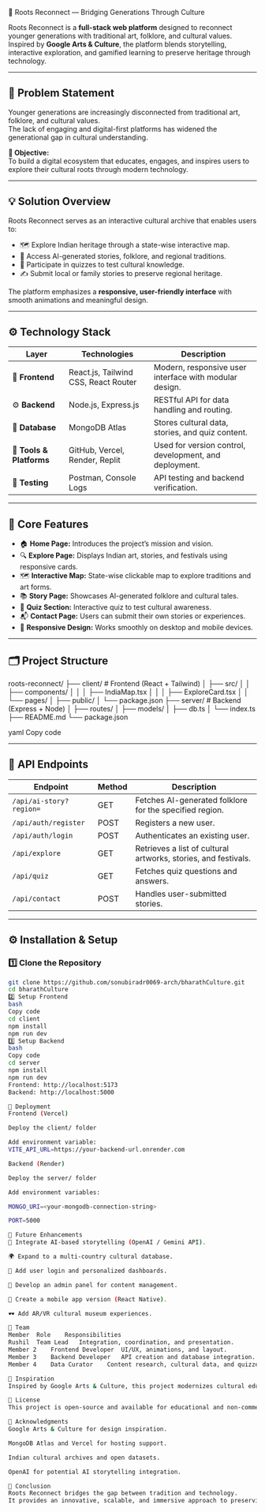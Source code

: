  🌿 Roots Reconnect — Bridging Generations Through Culture

Roots Reconnect is a **full-stack web platform** designed to reconnect younger generations with traditional art, folklore, and cultural values.  
Inspired by **Google Arts & Culture**, the platform blends storytelling, interactive exploration, and gamified learning to preserve heritage through technology.

---

## 🧩 Problem Statement

Younger generations are increasingly disconnected from traditional art, folklore, and cultural values.  
The lack of engaging and digital-first platforms has widened the generational gap in cultural understanding.

**🎯 Objective:**  
To build a digital ecosystem that educates, engages, and inspires users to explore their cultural roots through modern technology.

---

## 💡 Solution Overview

Roots Reconnect serves as an interactive cultural archive that enables users to:

- 🗺️ Explore Indian heritage through a state-wise interactive map.  
- 📖 Access AI-generated stories, folklore, and regional traditions.  
- 🧠 Participate in quizzes to test cultural knowledge.  
- ✍️ Submit local or family stories to preserve regional heritage.  

The platform emphasizes a **responsive, user-friendly interface** with smooth animations and meaningful design.

---

## ⚙️ Technology Stack

| Layer | Technologies | Description |
|--------|---------------|-------------|
| 🎨 **Frontend** | React.js, Tailwind CSS, React Router | Modern, responsive user interface with modular design. |
| ⚙️ **Backend** | Node.js, Express.js | RESTful API for data handling and routing. |
| 💾 **Database** | MongoDB Atlas | Stores cultural data, stories, and quiz content. |
| 🧰 **Tools & Platforms** | GitHub, Vercel, Render, Replit | Used for version control, development, and deployment. |
| 🧪 **Testing** | Postman, Console Logs | API testing and backend verification. |

---

## 🌟 Core Features

- 🏠 **Home Page:** Introduces the project’s mission and vision.  
- 🔍 **Explore Page:** Displays Indian art, stories, and festivals using responsive cards.  
- 🗺️ **Interactive Map:** State-wise clickable map to explore traditions and art forms.  
- 📚 **Story Page:** Showcases AI-generated folklore and cultural tales.  
- 🧩 **Quiz Section:** Interactive quiz to test cultural awareness.  
- 📬 **Contact Page:** Users can submit their own stories or experiences.  
- 📱 **Responsive Design:** Works smoothly on desktop and mobile devices.

---

## 🗂️ Project Structure

roots-reconnect/
├── client/ # Frontend (React + Tailwind)
│ ├── src/
│ │ ├── components/
│ │ │ ├── IndiaMap.tsx
│ │ │ ├── ExploreCard.tsx
│ │ └── pages/
│ ├── public/
│ └── package.json
├── server/ # Backend (Express + Node)
│ ├── routes/
│ ├── models/
│ ├── db.ts
│ └── index.ts
├── README.md
└── package.json

yaml
Copy code

---

## 🔗 API Endpoints

| Endpoint | Method | Description |
|-----------|---------|-------------|
| `/api/ai-story?region=` | GET | Fetches AI-generated folklore for the specified region. |
| `/api/auth/register` | POST | Registers a new user. |
| `/api/auth/login` | POST | Authenticates an existing user. |
| `/api/explore` | GET | Retrieves a list of cultural artworks, stories, and festivals. |
| `/api/quiz` | GET | Fetches quiz questions and answers. |
| `/api/contact` | POST | Handles user-submitted stories. |

---

## ⚙️ Installation & Setup

### 1️⃣ Clone the Repository
```bash
git clone https://github.com/sonubiradr0069-arch/bharathCulture.git
cd bharathCulture
2️⃣ Setup Frontend
bash
Copy code
cd client
npm install
npm run dev
3️⃣ Setup Backend
bash
Copy code
cd server
npm install
npm run dev
Frontend: http://localhost:5173
Backend: http://localhost:5000

🚀 Deployment
Frontend (Vercel)

Deploy the client/ folder

Add environment variable:
VITE_API_URL=https://your-backend-url.onrender.com

Backend (Render)

Deploy the server/ folder

Add environment variables:

MONGO_URI=<your-mongodb-connection-string>

PORT=5000

🔮 Future Enhancements
🤖 Integrate AI-based storytelling (OpenAI / Gemini API).

🌍 Expand to a multi-country cultural database.

🔐 Add user login and personalized dashboards.

🧭 Develop an admin panel for content management.

📱 Create a mobile app version (React Native).

🕶️ Add AR/VR cultural museum experiences.

👥 Team
Member	Role	Responsibilities
Rushil	Team Lead	Integration, coordination, and presentation.
Member 2	Frontend Developer	UI/UX, animations, and layout.
Member 3	Backend Developer	API creation and database integration.
Member 4	Data Curator	Content research, cultural data, and quizzes.

💫 Inspiration
Inspired by Google Arts & Culture, this project modernizes cultural education through storytelling and interactivity — ensuring traditional wisdom is preserved in the digital era.

📜 License
This project is open-source and available for educational and non-commercial use.

🙏 Acknowledgments
Google Arts & Culture for design inspiration.

MongoDB Atlas and Vercel for hosting support.

Indian cultural archives and open datasets.

OpenAI for potential AI storytelling integration.

🏁 Conclusion
Roots Reconnect bridges the gap between tradition and technology.
It provides an innovative, scalable, and immersive approach to preserving cultural heritage for future generations.

